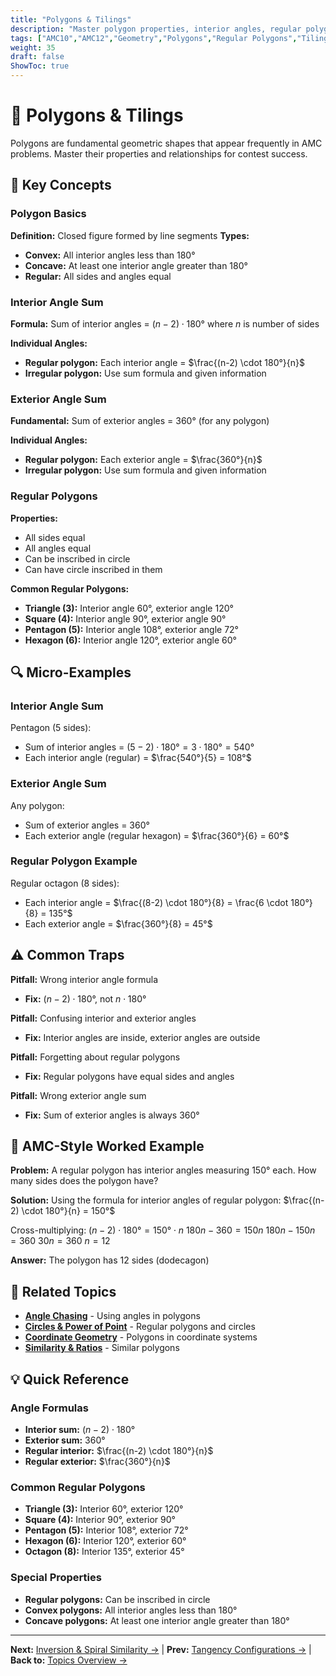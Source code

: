 ```yaml
---
title: "Polygons & Tilings"
description: "Master polygon properties, interior angles, regular polygons, and simple tilings for AMC problems."
tags: ["AMC10","AMC12","Geometry","Polygons","Regular Polygons","Tilings","Study Guide"]
weight: 35
draft: false
ShowToc: true
---
```


# 🔷 Polygons & Tilings

Polygons are fundamental geometric shapes that appear frequently in AMC problems. Master their properties and relationships for contest success.

## 🎯 Key Concepts

### Polygon Basics
**Definition:** Closed figure formed by line segments
**Types:**
- **Convex:** All interior angles less than $180°$
- **Concave:** At least one interior angle greater than $180°$
- **Regular:** All sides and angles equal

### Interior Angle Sum
**Formula:** Sum of interior angles = $(n-2) \cdot 180°$ where $n$ is number of sides

**Individual Angles:**
- **Regular polygon:** Each interior angle = $\frac{(n-2) \cdot 180°}{n}$
- **Irregular polygon:** Use sum formula and given information

### Exterior Angle Sum
**Fundamental:** Sum of exterior angles = $360°$ (for any polygon)

**Individual Angles:**
- **Regular polygon:** Each exterior angle = $\frac{360°}{n}$
- **Irregular polygon:** Use sum formula and given information

### Regular Polygons
**Properties:**
- All sides equal
- All angles equal
- Can be inscribed in circle
- Can have circle inscribed in them

**Common Regular Polygons:**
- **Triangle (3):** Interior angle $60°$, exterior angle $120°$
- **Square (4):** Interior angle $90°$, exterior angle $90°$
- **Pentagon (5):** Interior angle $108°$, exterior angle $72°$
- **Hexagon (6):** Interior angle $120°$, exterior angle $60°$

## 🔍 Micro-Examples

### Interior Angle Sum
Pentagon (5 sides):
- Sum of interior angles = $(5-2) \cdot 180° = 3 \cdot 180° = 540°$
- Each interior angle (regular) = $\frac{540°}{5} = 108°$

### Exterior Angle Sum
Any polygon:
- Sum of exterior angles = $360°$
- Each exterior angle (regular hexagon) = $\frac{360°}{6} = 60°$

### Regular Polygon Example
Regular octagon (8 sides):
- Each interior angle = $\frac{(8-2) \cdot 180°}{8} = \frac{6 \cdot 180°}{8} = 135°$
- Each exterior angle = $\frac{360°}{8} = 45°$

## ⚠️ Common Traps

**Pitfall:** Wrong interior angle formula
- **Fix:** $(n-2) \cdot 180°$, not $n \cdot 180°$

**Pitfall:** Confusing interior and exterior angles
- **Fix:** Interior angles are inside, exterior angles are outside

**Pitfall:** Forgetting about regular polygons
- **Fix:** Regular polygons have equal sides and angles

**Pitfall:** Wrong exterior angle sum
- **Fix:** Sum of exterior angles is always $360°$

## 🎯 AMC-Style Worked Example

**Problem:** A regular polygon has interior angles measuring $150°$ each. How many sides does the polygon have?

**Solution:**
Using the formula for interior angles of regular polygon:
$\frac{(n-2) \cdot 180°}{n} = 150°$

Cross-multiplying:
$(n-2) \cdot 180° = 150° \cdot n$
$180n - 360 = 150n$
$180n - 150n = 360$
$30n = 360$
$n = 12$

**Answer:** The polygon has 12 sides (dodecagon)

## 🔗 Related Topics

- [**Angle Chasing**](angle-chasing) - Using angles in polygons
- [**Circles & Power of Point**](circles-and-power-of-a-point) - Regular polygons and circles
- [**Coordinate Geometry**](coordinate-geometry) - Polygons in coordinate systems
- [**Similarity & Ratios**](similarity-and-ratios) - Similar polygons

## 💡 Quick Reference

### Angle Formulas
- **Interior sum:** $(n-2) \cdot 180°$
- **Exterior sum:** $360°$
- **Regular interior:** $\frac{(n-2) \cdot 180°}{n}$
- **Regular exterior:** $\frac{360°}{n}$

### Common Regular Polygons
- **Triangle (3):** Interior $60°$, exterior $120°$
- **Square (4):** Interior $90°$, exterior $90°$
- **Pentagon (5):** Interior $108°$, exterior $72°$
- **Hexagon (6):** Interior $120°$, exterior $60°$
- **Octagon (8):** Interior $135°$, exterior $45°$

### Special Properties
- **Regular polygons:** Can be inscribed in circle
- **Convex polygons:** All interior angles less than $180°$
- **Concave polygons:** At least one interior angle greater than $180°$

---

**Next:** [Inversion & Spiral Similarity →](inversion-and-spiral-similarity) | **Prev:** [Tangency Configurations →](tangency-configurations) | **Back to:** [Topics Overview →](../)
